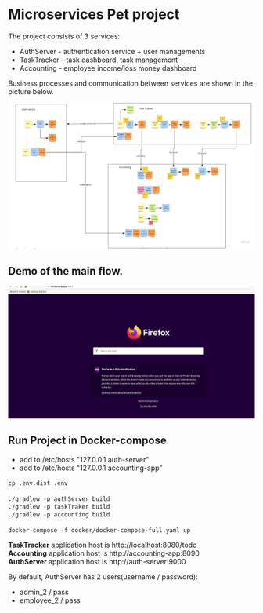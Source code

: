 # Microservices Pet project

The project consists of 3 services:
- AuthServer - authentication service + user managements
- TaskTracker - task dashboard, task management
- Accounting - employee income/loss money dashboard

Business processes and communication between services are shown in the picture below.

![Alt text](graphic_popugjira.jpg "popugjira graphic")

Demo of the main flow.
--
![Alt text](minidemo_popugjira.gif "popugjira demo")

**Run Project in Docker-compose**
-
- add to /etc/hosts "127.0.0.1 auth-server"
- add to /etc/hosts "127.0.0.1 accounting-app"

```
cp .env.dist .env

./gradlew -p authServer build
./gradlew -p taskTraker build
./gradlew -p accounting build

docker-compose -f docker/docker-compose-full.yaml up
```

**TaskTracker** application host is http://localhost:8080/todo  
**Accounting** application host is http://accounting-app:8090  
**AuthServer** application host is http://auth-server:9000

By default, AuthServer has 2 users(username / password):
- admin_2 / pass
- employee_2 / pass